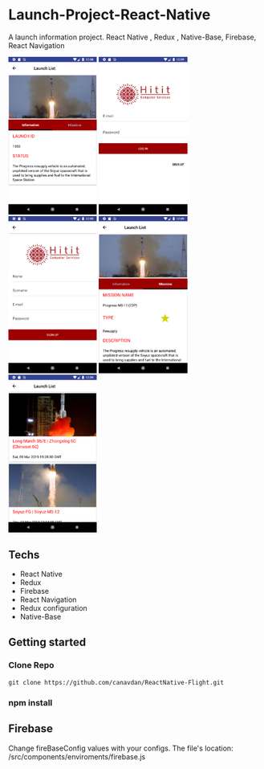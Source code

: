 # Launch-Project-React-Native
A launch information project. React Native , Redux , Native-Base, Firebase, React Navigation 

<img width="35%" src="https://github.com/canavdan/Launch-Project-React-Native/blob/master/pics/Screenshot_1559812106.png?raw=true"/>
<img width="35%" src="https://github.com/canavdan/Launch-Project-React-Native/blob/master/pics/Screenshot_1559812149.png?raw=true"/>
<img width="35%" src="https://github.com/canavdan/Launch-Project-React-Native/blob/master/pics/Screenshot_1559812152.png?raw=true"/>
<img width="35%" src="https://github.com/canavdan/Launch-Project-React-Native/blob/master/pics/Screenshot_1559812177.png?raw=true"/>
<img width="35%" src="https://github.com/canavdan/Launch-Project-React-Native/blob/master/pics/Screenshot_1559812186.png?raw=true"/>

## Techs

- React Native 
- Redux
- Firebase
- React Navigation 
- Redux configuration
- Native-Base

## Getting started

### Clone Repo

````
git clone https://github.com/canavdan/ReactNative-Flight.git
````

### npm install 



## Firebase

Change fireBaseConfig values with your configs.
The file's location: /src/components/enviroments/firebase.js
